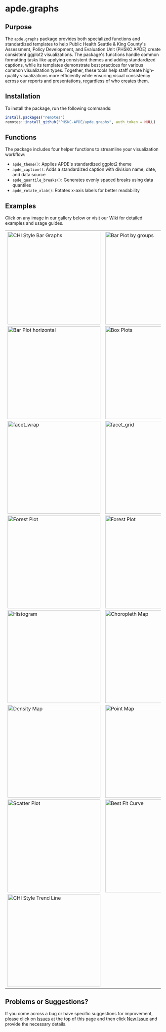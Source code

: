 # apde.graphs

## Purpose
The `apde.graphs` package provides both specialized functions and standardized templates to help Public Health Seattle & King County's Assessment, Policy Development, and Evaluation Unit (PHSKC APDE) create consistent ggplot2 visualizations. The package's functions handle common formatting tasks like applying consistent themes and adding standardized captions, while its templates demonstrate best practices for various common visualization types. Together, these tools help staff create high-quality visualizations more efficiently while ensuring visual consistency across our reports and presentations, regardless of who creates them.

## Installation
To install the package, run the following commands:

```r
install.packages("remotes")
remotes::install_github("PHSKC-APDE/apde.graphs", auth_token = NULL)
```

## Functions
The package includes four helper functions to streamline your visualization workflow:

- `apde_theme()`: Applies APDE's standardized ggplot2 theme
- `apde_caption()`: Adds a standardized caption with division name, date, and data source
- `apde_quantile_breaks()`: Generates evenly spaced breaks using data quantiles
- `apde_rotate_xlab()`: Rotates x-axis labels for better readability

## Examples 
Click on any image in our gallery below or visit our [Wiki](https://github.com/PHSKC-APDE/apde.graphs/wiki) for detailed examples and usage guides. 

<table>
<tr>
<td width="50%">
    <a href="https://github.com/PHSKC-APDE/apde.graphs/wiki/bar_plot_chi">
        <img src="https://github.com/PHSKC-APDE/apde.graphs/wiki/bar_plot_chi_files/figure-commonmark/display_custom_colors-1.png" width="300" alt="CHI Style Bar Graphs"/>
    </a>
</td>
<td width="50%">
    <a href="https://github.com/PHSKC-APDE/apde.graphs/wiki/bar_plot_groups">
        <img src="https://github.com/PHSKC-APDE/apde.graphs/wiki/bar_plot_groups_files/figure-commonmark/display_hline-1.png" width="300" alt="Bar Plot by groups"/>
    </a>
</td>
</tr>

<tr>
<td width="50%">
    <a href="https://github.com/PHSKC-APDE/apde.graphs/wiki/bar_plot_single">
        <img src="https://github.com/PHSKC-APDE/apde.graphs/wiki/bar_plot_single_files/figure-commonmark/display_horizontal2-1.png" width="300" alt="Bar Plot horizontal"/>
    </a>
</td>
<td width="50%">
    <a href="https://github.com/PHSKC-APDE/apde.graphs/wiki/boxplots_by_group">
        <img src="https://github.com/PHSKC-APDE/apde.graphs/wiki/boxplots_by_group_files/figure-commonmark/display_theme_tweak-1.png" width="300" alt="Box Plots"/>
    </a>
</td>
</tr>

<tr>
<td width="50%">
    <a href="https://github.com/PHSKC-APDE/apde.graphs/wiki/faceted_plots">
        <img src="https://github.com/PHSKC-APDE/apde.graphs/wiki/faceted_plots_files/figure-commonmark/display_customize_facet_wrap-1.png" width="300" alt="facet_wrap"/>
    </a>
</td>
<td width="50%">
    <a href="https://github.com/PHSKC-APDE/apde.graphs/wiki/faceted_plots">
        <img src="https://github.com/PHSKC-APDE/apde.graphs/wiki/faceted_plots_files/figure-commonmark/display_customized_face_grid2-1.png" width="300" alt="facet_grid"/>
    </a>
</td>
</tr>

<tr>
<td width="50%">
    <a href="https://github.com/PHSKC-APDE/apde.graphs/wiki/forest_plot">
        <img src="https://github.com/PHSKC-APDE/apde.graphs/wiki/forest_plot_files/figure-commonmark/display_with_reference-1.png" width="300" alt="Forest Plot"/>
    </a>
</td>
<td width="50%">
    <a href="https://github.com/PHSKC-APDE/apde.graphs/wiki/forest_plot">
        <img src="https://github.com/PHSKC-APDE/apde.graphs/wiki/forest_plot_files/figure-commonmark/display_modern-1.png" width="300" alt="Forest Plot"/>
    </a>
</td>
</tr>

<tr>
<td width="50%">
    <a href="https://github.com/PHSKC-APDE/apde.graphs/wiki/histogram">
        <img src="https://github.com/PHSKC-APDE/apde.graphs/wiki/histogram_files/figure-commonmark/display_with_annotation-1.png" width="300" alt="Histogram"/>
    </a>
</td>
<td width="50%">
    <a href="https://github.com/PHSKC-APDE/apde.graphs/wiki/maps_choropleth">
        <img src="https://github.com/PHSKC-APDE/apde.graphs/wiki/maps_choropleth_files/figure-commonmark/display_with_cities-1.png" width="300" alt="Choropleth Map"/>
    </a>
</td>
</tr>

<tr>
<td width="50%">
    <a href="https://github.com/PHSKC-APDE/apde.graphs/wiki/maps_density">
        <img src="https://github.com/PHSKC-APDE/apde.graphs/wiki/maps_density_files/figure-commonmark/display_adjusted_theme-1.png" width="300" alt="Density Map"/>
    </a>
</td>
<td width="50%">
    <a href="https://github.com/PHSKC-APDE/apde.graphs/wiki/maps_points">
        <img src="https://github.com/PHSKC-APDE/apde.graphs/wiki/maps_points_files/figure-commonmark/display_with_labels-1.png" width="300" alt="Point Map"/>
    </a>
</td>
</tr>

<tr>
<td width="50%">
    <a href="https://github.com/PHSKC-APDE/apde.graphs/wiki/scatter_plot">
        <img src="https://github.com/PHSKC-APDE/apde.graphs/wiki/scatter_plot_files/figure-commonmark/display_plot-1.png" width="300" alt="Scatter Plot"/>
    </a>
</td>
<td width="50%">
    <a href="https://github.com/PHSKC-APDE/apde.graphs/wiki/scatter_plot">
        <img src="https://github.com/PHSKC-APDE/apde.graphs/wiki/scatter_plot_files/figure-commonmark/display_with_custom_legends-1.png" width="300" alt="Best Fit Curve"/>
    </a>
</td>
</tr>

<tr>
<td width="50%">
    <a href="https://github.com/PHSKC-APDE/apde.graphs/wiki/trend_line_chi">
        <img src="https://github.com/PHSKC-APDE/apde.graphs/wiki/trend_line_chi_files/figure-commonmark/display_tweak_default_theme-1.png" width="300" alt="CHI Style Trend Line"/>
    </a>
<td width="50%">
</td>
</tr>
</table>


## Problems or Suggestions?

If you come across a bug or have specific suggestions for improvement, please click on [Issues](https://github.com/PHSKC-APDE/apde.graphs/issues) at the top of this page and then click [New Issue](https://github.com/PHSKC-APDE/apde.graphs/issues/new) and provide the necessary details.
